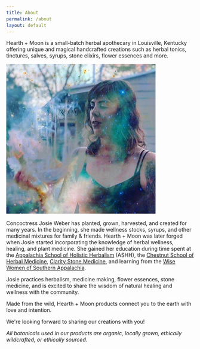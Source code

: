 ```yaml
---
title: About
permalink: /about
layout: default
---
```


Hearth + Moon is a small-batch herbal apothecary in Louisville, Kentucky offering unique and magical handcrafted creations such as herbal tonics, tinctures, salves, syrups, stone elixirs, flower essences and more.

![alt text](/assets/images/bio-pic.jpg "Logo Title Text 1")

Concoctress Josie Weber has planted, grown, harvested, and created for many years. In the beginning, she made wellness stocks, syrups, and other medicinal mixtures for family & friends. Hearth + Moon was later forged when Josie started incorporating the knowledge of herbal wellness, healing, and plant medicine. She gained her education during time spent at the [Appalachia School of Holistic Herbalism](http://herbsheal.com/) (ASHH), the [Chestnut School of Herbal Medicine](https://chestnutherbs.com/), [Clarity Stone Medicine](https://claritystonemedicine.com/), and learning from the [Wise Women of Southern Appalachia](https://www.sewisewomen.com/).

Josie practices herbalism, medicine making, flower essences, stone medicine, and is excited to share the wisdom of natural healing and wellness with the community.

Made from the wild, Hearth + Moon products connect you to the earth with love and intention.

We're looking forward to sharing our creations with you!

*All botanicals used in our products are organic, locally grown, ethically wildcrafted, or ethically sourced.*
